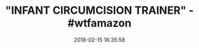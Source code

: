 ---
title: '"INFANT CIRCUMCISION TRAINER" - #wtfamazon'
name: 'Infant Circumcision Trainer, White'
date: '2018-02-15 16:35:58'
buy_now: >-
  https://www.amazon.com/Nasco-Infant-Circumcision-Trainer-White/dp/B0083Y0W26?SubscriptionId=AKIAIA5RBQIWQVTCUEUQ&tag=coldcutdeals-20&linkCode=xm2&camp=2025&creative=165953&creativeASIN=B0083Y0W26
description_markdown: |+
  Infant Circumcision Trainer, White

    - MPN: LF00904U

    - Authentic Nasco (Life/Form) product!

    - 5 year warranty

    - Made in the United States

    - Great for nursing and therapy students

tweet_id_str: '964176468057247745'
price: ''
you_save: ''
asin: B0083Y0W26
image: 'https://images-na.ssl-images-amazon.com/images/I/31Qqp4wNZyL.jpg'

---